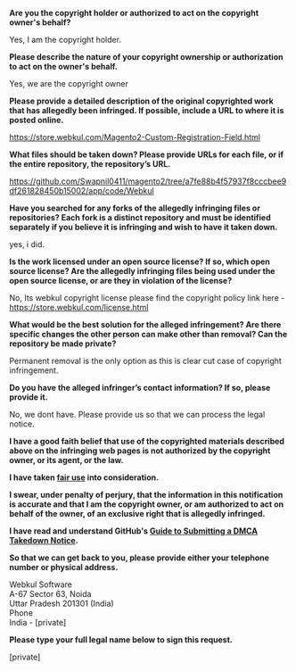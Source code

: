 **Are you the copyright holder or authorized to act on the copyright owner's behalf?**

Yes, I am the copyright holder.

**Please describe the nature of your copyright ownership or authorization to act on the owner's behalf.**

Yes, we are the copyright owner

**Please provide a detailed description of the original copyrighted work that has allegedly been infringed. If possible, include a URL to where it is posted online.**

https://store.webkul.com/Magento2-Custom-Registration-Field.html

**What files should be taken down? Please provide URLs for each file, or if the entire repository, the repository’s URL.**

https://github.com/Swapnil0411/magento2/tree/a7fe88b4f57937f8cccbee9df261828450b15002/app/code/Webkul

**Have you searched for any forks of the allegedly infringing files or repositories? Each fork is a distinct repository and must be identified separately if you believe it is infringing and wish to have it taken down.**

yes, i did.

**Is the work licensed under an open source license? If so, which open source license? Are the allegedly infringing files being used under the open source license, or are they in violation of the license?**

No, Its webkul copyright license please find the copyright policy link here - https://store.webkul.com/license.html

**What would be the best solution for the alleged infringement? Are there specific changes the other person can make other than removal? Can the repository be made private?**

Permanent removal is the only option as this is clear cut case of copyright infringement.

**Do you have the alleged infringer’s contact information? If so, please provide it.**

No, we dont have. Please provide us so that we can process the legal notice.

**I have a good faith belief that use of the copyrighted materials described above on the infringing web pages is not authorized by the copyright owner, or its agent, or the law.**

**I have taken <a href="https://www.lumendatabase.org/topics/22">fair use</a> into consideration.**

**I swear, under penalty of perjury, that the information in this notification is accurate and that I am the copyright owner, or am authorized to act on behalf of the owner, of an exclusive right that is allegedly infringed.**

**I have read and understand GitHub's <a href="https://docs.github.com/articles/guide-to-submitting-a-dmca-takedown-notice/">Guide to Submitting a DMCA Takedown Notice</a>.**

**So that we can get back to you, please provide either your telephone number or physical address.**

Webkul Software  
A-67 Sector 63, Noida  
Uttar Pradesh 201301 (India)  
Phone  
India - [private]

**Please type your full legal name below to sign this request.**

[private]
